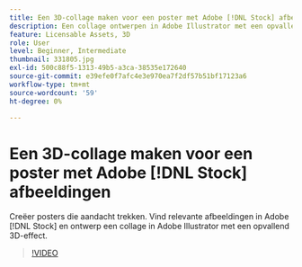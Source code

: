 ```yaml
---
title: Een 3D-collage maken voor een poster met Adobe [!DNL Stock] afbeeldingen
description: Een collage ontwerpen in Adobe Illustrator met een opvallend 3D-effect van afbeeldingen in Adobe [!DNL Stock]
feature: Licensable Assets, 3D
role: User
level: Beginner, Intermediate
thumbnail: 331805.jpg
exl-id: 500c88f5-1313-49b5-a3ca-38535e172640
source-git-commit: e39efe0f7afc4e3e970ea7f2df57b51bf17123a6
workflow-type: tm+mt
source-wordcount: '59'
ht-degree: 0%

---
```


# Een 3D-collage maken voor een poster met Adobe [!DNL Stock] afbeeldingen

Creëer posters die aandacht trekken. Vind relevante afbeeldingen in Adobe [!DNL Stock] en ontwerp een collage in Adobe Illustrator met een opvallend 3D-effect.

>[!VIDEO](https://video.tv.adobe.com/v/331805?hidetitle=true)
